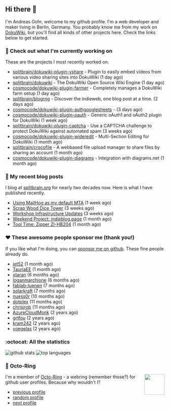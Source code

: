 ## Hi there :wave:

I'm Andreas Gohr, welcome to my github profile. I'm a web developer and maker living in Berlin, Germany. You probably know me from my work on [DokuWiki](https://github.com/splitbrain/dokuwiki), but you'll find all kinds of other projects here. Check the links below to get started.

### :hammer: Check out what I'm currently working on

These are the projects I most recently worked on.


- [splitbrain/dokuwiki-plugin-vshare](https://github.com/splitbrain/dokuwiki-plugin-vshare) - Plugin to easily embed videos from various video sharing sites into DokuWiki (1 day ago)
- [splitbrain/dokuwiki](https://github.com/splitbrain/dokuwiki) - The DokuWiki Open Source Wiki Engine (1 day ago)
- [cosmocode/dokuwiki-plugin-farmer](https://github.com/cosmocode/dokuwiki-plugin-farmer) - Completely manages a DokuWiki farm setup (1 day ago)
- [splitbrain/blogrng](https://github.com/splitbrain/blogrng) - Discover the indieweb, one blog post at a time. (2 days ago)
- [cosmocode/dokuwiki-plugin-authgooglesheets](https://github.com/cosmocode/dokuwiki-plugin-authgooglesheets) -  (3 days ago)
- [cosmocode/dokuwiki-plugin-oauth](https://github.com/cosmocode/dokuwiki-plugin-oauth) - Generic oAuth1 and oAuth2 plugin for DokuWiki (1 week ago)
- [splitbrain/dokuwiki-plugin-captcha](https://github.com/splitbrain/dokuwiki-plugin-captcha) - Use a CAPTCHA challenge to protect DokuWiki against automated spam (3 weeks ago)
- [cosmocode/dokuwiki-plugin-wideredit](https://github.com/cosmocode/dokuwiki-plugin-wideredit) - Multi-Section Editing for DokuWiki (1 month ago)
- [splitbrain/crocofile](https://github.com/splitbrain/crocofile) - A webbased file upload manager to share files by sharing an account (1 month ago)
- [cosmocode/dokuwiki-plugin-diagrams](https://github.com/cosmocode/dokuwiki-plugin-diagrams) - Integration with diagrams.net (1 month ago)

### :scroll: My recent blog posts

I blog at [splitbrain.org](https://www.splitbrain.org) for nearly two decades now. Here is what I have published recently.


- [Using MailHog as my default MTA](https://www.splitbrain.org/blog/2022-05/03-mailhog_as_default_mta) (1 week ago)
- [Scrap Wood Dice Tower](https://www.splitbrain.org/blog/2022-04/22-scrap_wood_dice_tower) (3 weeks ago)
- [Workshop Infrastructure Updates](https://www.splitbrain.org/blog/2022-04/18-workshop_infrastructure) (3 weeks ago)
- [Weekend Project: indieblog.page](https://www.splitbrain.org/blog/2022-04/10-weekend_project) (1 month ago)
- [Tool Time: Zipper ZI-HB204](https://www.splitbrain.org/blog/2022-04/07b-zipper_hb204_review) (1 month ago)

### :hearts:️ These awesome people sponsor me (thank you!)

If you like what I'm doing, you can [sponsor me on github](https://github.com/sponsors/splitbrain). These fine people already do.


- [jet52](https://github.com/jet52) (1 month ago)
- [TauriaEE](https://github.com/TauriaEE) (1 month ago)
- [xtaran](https://github.com/xtaran) (6 months ago)
- [loganmarchione](https://github.com/loganmarchione) (6 months ago)
- [fablab-luenen](https://github.com/fablab-luenen) (7 months ago)
- [solarkraft](https://github.com/solarkraft) (7 months ago)
- [nuess0r](https://github.com/nuess0r) (10 months ago)
- [dotplex](https://github.com/dotplex) (11 months ago)
- [chrisjrob](https://github.com/chrisjrob) (11 months ago)
- [AzureCloudMonk](https://github.com/AzureCloudMonk) (2 years ago)
- [grtfou](https://github.com/grtfou) (2 years ago)
- [kram242](https://github.com/kram242) (2 years ago)
- [voegelas](https://github.com/voegelas) (2 years ago)

### :octocat: All the statistics

 ![github stats](https://github-readme-stats.vercel.app/api?username=splitbrain&show_icons=true&hide_title=true)
![top languages](https://github-readme-stats.vercel.app/api/top-langs/?username=splitbrain&layout=compact)


### :octopus: Octo-Ring

<img width="64" height="65" src="https://octo-ring.com/static/img/octo.png" align="right" alt="">

I'm a member of [Octo-Ring](https://octo-ring.com/) - a webring (remember those?) for github user profiles. Because why wouldn't I? 

* [previous profile](https://octo-ring.com/p/splitbrain/prev)
* [random profile](https://octo-ring.com/p/splitbrain/random)
* [next profile](https://octo-ring.com/p/splitbrain/next)

